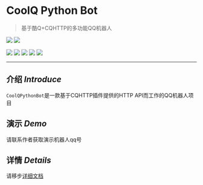 # CoolQ Python Bot

> 基于酷Q+CQHTTP的多功能QQ机器人


![](https://github.com/mnixry/coolQPythonBot/workflows/Code%20Check/badge.svg)
![](https://api.codacy.com/project/badge/Grade/55fe934189a74bf392bfbb301dfc33d4)

![](https://img.shields.io/github/license/mnixry/coolQPythonBot)
![](https://img.shields.io/github/issues/mnixry/coolQPythonBot?color=green)
![](https://img.shields.io/github/forks/mnixry/coolQPythonBot)
![](https://img.shields.io/github/stars/mnixry/coolQPythonBot)
![](https://img.shields.io/badge/Python-3.7%2B-blue)

---

## **介绍**  *Introduce*

`CoolQPythonBot`是一款基于CQHTTP插件提供的HTTP API而工作的QQ机器人项目

## **演示** *Demo*

请联系作者获取演示机器人qq号

## **详情** *Details*

请移步[详细文档](docs/README.md)
